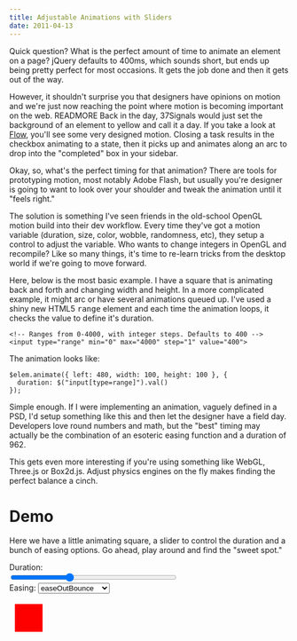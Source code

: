 ```yaml
--- 
title: Adjustable Animations with Sliders
date: 2011-04-13
---
```


[Flow]: http://getflow.com

Quick question? What is the perfect amount of time to animate an element on a page? jQuery defaults to 400ms, which sounds short, but ends up being pretty perfect for most occasions. It gets the job done and then it gets out of the way. 

However, it shouldn't surprise you that designers have opinions on motion and we're just now reaching the point where motion is becoming important on the web. READMORE Back in the day, 37Signals would just set the background of an element to yellow and call it a day. If you take a look at [Flow], you'll see some very designed motion. Closing a task results in the checkbox animating to a state, then it picks up and animates along an arc to drop into the "completed" box in your sidebar.

Okay, so, what's the perfect timing for that animation? There are tools for prototyping motion, most notably Adobe Flash, but usually you're designer is going to want to look over your shoulder and tweak the animation until it "feels right."

The solution is something I've seen friends in the old-school OpenGL motion build into their dev workflow. Every time they've got a motion variable (duration, size, color, wobble, randomness, etc), they setup a control to adjust the variable. Who wants to change integers in OpenGL and recompile? Like so many things, it's time to re-learn tricks from the desktop world if we're going to move forward.

Here, below is the most basic example. I have a square that is animating back and forth and changing width and height. In a more complicated example, it might arc or have several animations queued up. I've used a shiny new HTML5 <tt>range</tt> element and each time the animation loops, it checks the value to define it's duration.

    <!-- Ranges from 0-4000, with integer steps. Defaults to 400 -->
    <input type="range" min="0" max="4000" step="1" value="400">

The animation looks like:

    $elem.animate({ left: 480, width: 100, height: 100 }, {
      duration: $("input[type=range]").val()
    });

Simple enough. If I were implementing an animation, vaguely defined in a PSD, I'd setup something like this and then let the designer have a field day. Developers love round numbers and math, but the "best" timing may actually be the combination of an esoteric easing function and a duration of 962.

This gets even more interesting if you're using something like WebGL, Three.js or Box2d.js. Adjust physics engines on the fly makes finding the perfect balance a cinch.

Demo
====

Here we have a little animating square, a slider to control the duration and a bunch of easing options. Go ahead, play around and find the "sweet spot."

<script type="text/javascript" charset="utf-8">
  $.getScript("/javascripts/jquery.easing.1.3.js", function() {

    $(function($) {
      $(".range").change(function() {
        $(".speed").text($(this).val());
      }).change();

      function getEasing() {
        return $(".easing").val();
      }

      function getSliderValue() {
        return parseInt($(".range").val(), 10);
      }

      function animateRight() {
        $(".box").stop().animate({ left: 380, width: 100, height: 100 }, {
          duration: getSliderValue(), 
          easing:   getEasing(),
          complete: function() {
            setTimeout(animateLeft, 750);
          }
        });
      }

      function animateLeft() {
        $(".box").stop().animate({ left: 0, width: 50, height: 50 }, {
          duration: getSliderValue(), 
          easing:   getEasing(),
          complete: function() {
            setTimeout(animateRight, 750);
          }
        });
      }

      animateRight();
    });
  });
</script>
<div class="demo" style="width: 600px; height: 300px; position: relative; overflow: hidden;">
  Duration: <span class="speed"></span><br />
  <input class="range" type="range" min="0" max="4000" step="1" value="1400" style="width: 300;" /><br />
  Easing: <select class="easing">
    <option>swing</option>
    <option>easeInQuad</option>
    <option>easeOutQuad</option>
    <option>easeInOutQuad</option>
    <option>easeInCubic</option>
    <option>easeOutCubic</option>
    <option>easeInOutCubic</option>
    <option>easeInQuart</option>
    <option>easeOutQuart</option>
    <option>easeInOutQuart</option>
    <option>easeInQuint</option>
    <option>easeOutQuint</option>
    <option>easeInOutQuint</option>
    <option>easeInSine</option>
    <option>easeOutSine</option>
    <option>easeInOutSine</option>
    <option>easeInExpo</option>
    <option>easeOutExpo</option>
    <option>easeInOutExpo</option>
    <option>easeInCirc</option>
    <option>easeOutCirc</option>
    <option>easeInOutCirc</option>
    <option>easeInElastic</option>
    <option>easeOutElastic</option>
    <option>easeInOutElastic</option>
    <option>easeInBack</option>
    <option>easeOutBack</option>
    <option>easeInOutBack</option>
    <option>easeInBounce</option>
    <option selected>easeOutBounce</option>
    <option>easeInOutBounce</option>
  </select><br />

  <div class="box" style="width: 50px; height: 50px; background: red; position: absolute; top: 75px; left: 10px;"></div>
</div>
